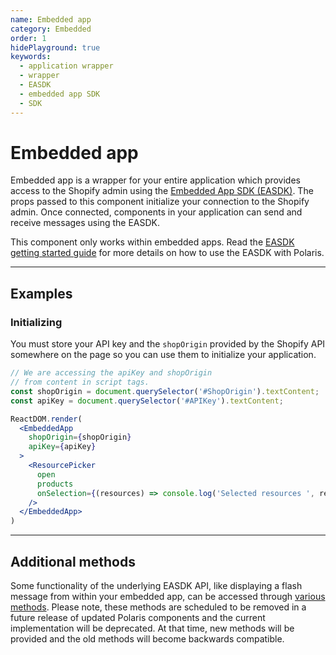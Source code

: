 ```yaml
---
name: Embedded app
category: Embedded
order: 1
hidePlayground: true
keywords:
  - application wrapper
  - wrapper
  - EASDK
  - embedded app SDK
  - SDK
---
```


# Embedded app

Embedded app is a wrapper for your entire application which provides access to the Shopify admin using the [Embedded App SDK (EASDK)](https://help.shopify.com/api/sdks/shopify-apps/embedded-app-sdk/getting-started). The props passed to this component initialize your connection to the Shopify admin. Once connected, components in your application can send and receive messages using the EASDK.

This component only works within embedded apps. Read the [EASDK getting started guide](https://github.com/Shopify/polaris/blob/master/documentation/Embedded%20apps.md) for more details on how to use the EASDK with Polaris.

---

## Examples

### Initializing

You must store your API key and the `shopOrigin` provided by the Shopify API somewhere on the page so you can use them to initialize your application.

```jsx
// We are accessing the apiKey and shopOrigin
// from content in script tags.
const shopOrigin = document.querySelector('#ShopOrigin').textContent;
const apiKey = document.querySelector('#APIKey').textContent;

ReactDOM.render(
  <EmbeddedApp
    shopOrigin={shopOrigin}
    apiKey={apiKey}
  >
    <ResourcePicker
      open
      products
      onSelection={(resources) => console.log('Selected resources ', resources)}
    />
  </EmbeddedApp>
)
```

---

## Additional methods

Some functionality of the underlying EASDK API, like displaying a flash message from within your embedded app, can be accessed through [various methods](https://github.com/Shopify/polaris/blob/master/documentation/Embedded%20apps.md#access-to-further-easdk-apis). Please note, these methods are scheduled to be removed in a future release of updated Polaris components and the current implementation will be deprecated. At that time, new methods will be provided and the old methods will become backwards compatible.
